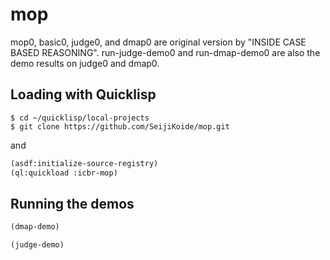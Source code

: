 # mop
mop0, basic0, judge0, and dmap0 are original version by "INSIDE CASE BASED REASONING".
run-judge-demo0 and run-dmap-demo0 are also the demo results on judge0 and dmap0.

## Loading with Quicklisp

```
$ cd ~/quicklisp/local-projects
$ git clone https://github.com/SeijiKoide/mop.git
```
and

```cl
(asdf:initialize-source-registry)
(ql:quickload :icbr-mop)
```

## Running the demos

```cl
(dmap-demo)
```

```cl
(judge-demo)
```

